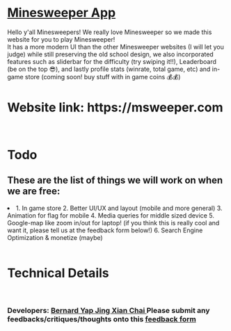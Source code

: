 <h1> <a href="https://msweeper.com"> Minesweeper App </a> </h1>
Hello y'all Minesweepers! We really love Minesweeper so we made this website for you to play Minesweeper! <br/>
It has a more modern UI than the other Minesweeper websites (I will let you judge) while still preserving the old school design, we also incorporated features such as sliderbar for the difficulty (try swiping it!!), Leaderboard (be on the top 😎), and lastly profile stats (winrate, total game, etc) and in-game store (coming soon! buy stuff with in game coins 💰💰)

<br/>
<h1> Website link: https://msweeper.com </h1> 
<br/>

<h1> Todo </h1>
<h2> These are the list of things we will work on when we are free: </h2>
<li>
  1. In game store 
  2. Better UI/UX and layout (mobile and more general)
  3. Animation for flag for mobile
  4. Media queries for middle sized device 
  5. Google-map like zoom in/out for laptop! (if you think this is really cool and want it, please tell us at the feedback form below!)
  6. Search Engine Optimization & monetize (maybe) 
</li>

<br/>

<h1> Technical Details </h1>

<br/>
<h3>
Developers: <a href="https://github.com/DenardYap"> Bernard Yap </a> <a href="https://github.com/jingxian01"> Jing Xian Chai </a>
Please submit any feedbacks/critiques/thoughts onto this <a href= "https://docs.google.com/forms/d/e/1FAIpQLSe3sQJtLYV5iZ6kCK74OGhEaCykoJqktLfuJwX2Xag0J_Z1GQ/viewform"> feedback form </a> 
</h3>
